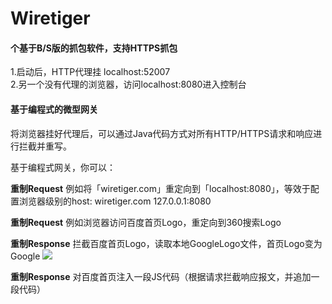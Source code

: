 # Wiretiger

#### 个基于B/S版的抓包软件，支持HTTPS抓包
1.启动后，HTTP代理挂 localhost:52007  
2.另一个没有代理的浏览器，访问localhost:8080进入控制台

#### 基于编程式的微型网关
将浏览器挂好代理后，可以通过Java代码方式对所有HTTP/HTTPS请求和响应进行拦截并重写。

基于编程式网关，你可以：

**重制Request**
例如将「wiretiger.com」重定向到「localhost:8080」，等效于配置浏览器级别的host:   wiretiger.com    127.0.0.1:8080  

**重制Request**
例如浏览器访问百度首页Logo，重定向到360搜索Logo

**重制Response**
拦截百度首页Logo，读取本地GoogleLogo文件，首页Logo变为Google
![](https://github.com/hudaming1/wiretiger/blob/master/Show.png)

**重制Response**
对百度首页注入一段JS代码（根据请求拦截响应报文，并追加一段代码）
